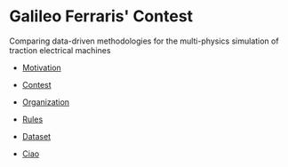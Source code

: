 # Galileo Ferraris' Contest

Comparing data-driven methodologies for the  multi-physics simulation of traction electrical machines

- <a href="https://github.com/cadema-PoliTO/GalFer_contest/blob/main/Presentations/motivation.pdf" target="_blank">Motivation
- <a href="https://github.com/cadema-PoliTO/GalFer_contest/blob/main/Presentations/contest.pdf" target="_blank">Contest
- <a href="https://github.com/cadema-PoliTO/GalFer_contest/blob/main/Presentations/organization.pdf" target="_blank">Organization
- <a href="https://github.com/cadema-PoliTO/GalFer_contest/blob/main/Presentations/rules.pdf" target="_blank">Rules
- <a href="https://github.com/cadema-PoliTO/GalFer_contest/blob/main/Presentations/dataset.pdf" target="_blank">Dataset

- Ciao

